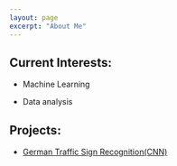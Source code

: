```yaml
---
layout: page
excerpt: "About Me"
---       
```


## Current Interests:  

- Machine Learning

- Data analysis 

## Projects: 
- [German Traffic Sign Recognition(CNN)](https://san-wang.github.io/blog/GTSRB/)


